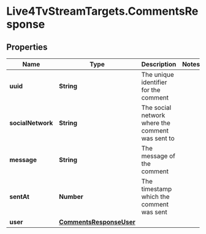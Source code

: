 # Live4TvStreamTargets.CommentsResponse

## Properties

Name | Type | Description | Notes
------------ | ------------- | ------------- | -------------
**uuid** | **String** | The unique identifier for the comment | 
**socialNetwork** | **String** | The social network where the comment was sent to | 
**message** | **String** | The message of the comment | 
**sentAt** | **Number** | The timestamp which the comment was sent | 
**user** | [**CommentsResponseUser**](CommentsResponseUser.md) |  | 


